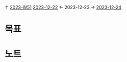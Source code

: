 
↑ [2023-W51](2023-W51.md)
[2023-12-22](2023-12-22.md) ← 2023-12-23 → [2023-12-24](2023-12-24.md)


# 목표



# 노트





